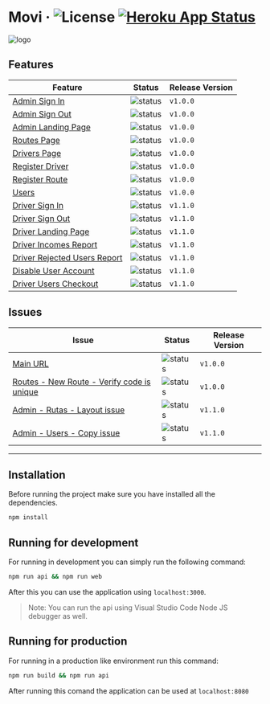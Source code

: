 # Movi &middot; ![License](https://img.shields.io/badge/license-MIT-blue.svg) [![Heroku App Status](http://heroku-shields.herokuapp.com/movi-ulacit)](https://movi-ulacit.herokuapp.com)

![logo](https://i.ibb.co/2kZ13Gz/movi-logo.png)

## Features

| Feature | Status | Release Version
| ----------| ------ | ------
[Admin Sign In](https://trello.com/c/fOXj6pm3/4-admin-sign-in)| ![status](https://img.shields.io/static/v1?label=status&message=Done&color=green) |`v1.0.0`
[Admin Sign Out](https://trello.com/c/ggEzfow3/22-admin-sign-out)| ![status](https://img.shields.io/static/v1?label=status&message=Done&color=green) |`v1.0.0`
[Admin Landing Page](https://trello.com/c/VO4kWHII/6-admin-landing-page)| ![status](https://img.shields.io/static/v1?label=status&message=Done&color=green) |`v1.0.0`
[Routes Page](https://trello.com/c/00RSnXEQ/10-routes-page)| ![status](https://img.shields.io/static/v1?label=status&message=Done&color=green) |`v1.0.0`
[Drivers Page](https://trello.com/c/NJ2E0Zda/5-drivers-page)| ![status](https://img.shields.io/static/v1?label=status&message=Done&color=green) |`v1.0.0`
[Register Driver](https://trello.com/c/mEDFoMP7/7-register-driver)| ![status](https://img.shields.io/static/v1?label=status&message=Done&color=green) |`v1.0.0`
[Register Route](https://trello.com/c/nYF7M686/11-register-route)| ![status](https://img.shields.io/static/v1?label=status&message=Done&color=green) |`v1.0.0`
[Users](https://trello.com/c/6ObVFAcA/8-users)| ![status](https://img.shields.io/static/v1?label=status&message=Done&color=green) |`v1.0.0`
[Driver Sign In](https://trello.com/c/NnZudqWJ/3-driver-sign-in)| ![status](https://img.shields.io/static/v1?label=status&message=Done&color=green) |`v1.1.0`
[Driver Sign Out](https://trello.com/c/2Fr4mXd6/23-driver-sign-out)| ![status](https://img.shields.io/static/v1?label=status&message=Done&color=green) |`v1.1.0`
[Driver Landing Page](https://trello.com/c/abFQnNAh/14-driver-landing-page)| ![status](https://img.shields.io/static/v1?label=status&message=Done&color=green) |`v1.1.0`
[Driver Incomes Report](https://trello.com/c/6Zd16YVg/12-driver-incomes-report)| ![status](https://img.shields.io/static/v1?label=status&message=Done&color=green) |`v1.1.0`
[Driver Rejected Users Report](https://trello.com/c/VhKmoRR6/13-driver-rejected-users-report)| ![status](https://img.shields.io/static/v1?label=status&message=Done&color=green) |`v1.1.0`
[Disable User Account](https://trello.com/c/QEO66gKq/9-disable-user-account)| ![status](https://img.shields.io/static/v1?label=status&message=Done&color=green) |`v1.1.0`
[Driver Users Checkout](https://trello.com/c/mGVTQoKB/15-driver-users-checkout)| ![status](https://img.shields.io/static/v1?label=status&message=Done&color=green) |`v1.1.0`

## Issues
| Issue | Status | Release Version
| ----------| ------ | ------
[Main URL](https://trello.com/c/2bwCGviW/26-main-url)| ![status](https://img.shields.io/static/v1?label=status&message=Done&color=green) |`v1.0.0`
[Routes - New Route - Verify code is unique](https://trello.com/c/Rqech905/27-routes-new-route-verify-code-is-unique)| ![status](https://img.shields.io/static/v1?label=status&message=Done&color=green) |`v1.0.0`
[Admin - Rutas - Layout issue](https://trello.com/c/jeYuIzGh/28-admin-rutas-layout-issue)| ![status](https://img.shields.io/static/v1?label=status&message=Done&color=green) |`v1.1.0`
[Admin - Users - Copy issue](https://trello.com/c/aPHIYf3T/29-admin-users-copy-issue)| ![status](https://img.shields.io/static/v1?label=status&message=Done&color=green) |`v1.1.0`
---


## Installation
Before running the project make sure you have installed all the dependencies.
```bash
npm install
```

## Running for development
For running in development you can simply run the following command:
```bash
npm run api && npm run web
```
After this you can use the application using `localhost:3000`.
>Note: You can run the api using Visual Studio Code Node JS debugger as well.


## Running for production
For running in a production like environment run this command:
```bash
npm run build && npm run api
```
After running this comand the application can be used at `localhost:8080`
